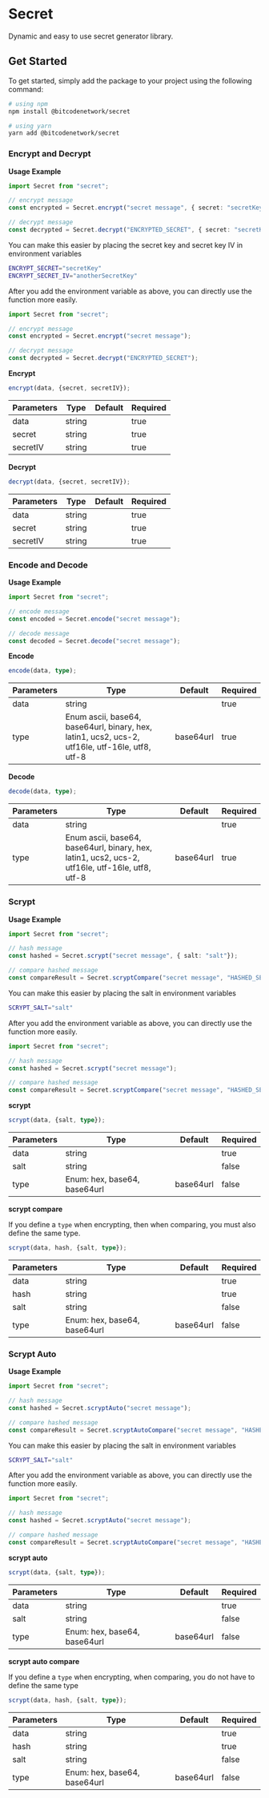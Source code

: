 # Secret
Dynamic and easy to use secret generator library.

## Get Started

To get started, simply add the package to your project using the following command:

``` bash
# using npm
npm install @bitcodenetwork/secret

# using yarn
yarn add @bitcodenetwork/secret
```

### Encrypt and Decrypt

**Usage Example**

``` ts
import Secret from "secret";

// encrypt message
const encrypted = Secret.encrypt("secret message", { secret: "secretKey", secretIV: "anotherSecretKey" });

// decrypt message
const decrypted = Secret.decrypt("ENCRYPTED_SECRET", { secret: "secretKey", secretIV: "anotherSecretKey" });
```

You can make this easier by placing the secret key and secret key IV in environment variables

``` bash
ENCRYPT_SECRET="secretKey"
ENCRYPT_SECRET_IV="anotherSecretKey"
```

After you add the environment variable as above, you can directly use the function more easily.


``` ts
import Secret from "secret";

// encrypt message
const encrypted = Secret.encrypt("secret message");

// decrypt message
const decrypted = Secret.decrypt("ENCRYPTED_SECRET");
```

**Encrypt**

``` ts
encrypt(data, {secret, secretIV});
```

|Parameters|Type                                |Default    |Required   |
|----------|------------------------------------|-----------|-----------|
|data      |string                              |           |true       |
|secret    |string                              |           |true       |
|secretIV  |string                              |           |true       |

**Decrypt**

``` ts
decrypt(data, {secret, secretIV});
```

|Parameters|Type                                |Default    |Required   |
|----------|------------------------------------|-----------|-----------|
|data      |string                              |           |true       |
|secret    |string                              |           |true       |
|secretIV  |string                              |           |true       |

### Encode and Decode

**Usage Example**

``` ts
import Secret from "secret";

// encode message
const encoded = Secret.encode("secret message");

// decode message
const decoded = Secret.decode("secret message");
```

**Encode**

``` ts
encode(data, type);
```

|Parameters |Type                                                                                             |Default    |Required   |
|-----------|-------------------------------------------------------------------------------------------------|-----------|-----------|
|data       |string                                                                                           |           |true       |
|type       |Enum ascii, base64, base64url, binary, hex, latin1, ucs2, ucs-2, utf16le, utf-16le, utf8, utf-8  |base64url  |true       |

**Decode**

``` ts
decode(data, type);
```

|Parameters |Type                                                                                             |Default    |Required   |
|-----------|-------------------------------------------------------------------------------------------------|-----------|-----------|
|data       |string                                                                                           |           |true       |
|type       |Enum ascii, base64, base64url, binary, hex, latin1, ucs2, ucs-2, utf16le, utf-16le, utf8, utf-8  |base64url  |true       |

### Scrypt

**Usage Example**

``` ts
import Secret from "secret";

// hash message
const hashed = Secret.scrypt("secret message", { salt: "salt"});

// compare hashed message
const compareResult = Secret.scryptCompare("secret message", "HASHED_SECRET", { salt: "salt"});
```

You can make this easier by placing the salt in environment variables

``` bash
SCRYPT_SALT="salt"
```

After you add the environment variable as above, you can directly use the function more easily.

``` ts
import Secret from "secret";

// hash message
const hashed = Secret.scrypt("secret message");

// compare hashed message
const compareResult = Secret.scryptCompare("secret message", "HASHED_SECRET");
```

**scrypt**

``` ts
scrypt(data, {salt, type});
```

|Parameters|Type                                |Default    |Required   |
|----------|------------------------------------|-----------|-----------|
|data      |string                              |           |true       |
|salt      |string                              |           |false      |
|type      |Enum: hex, base64, base64url        |base64url  |false      |

**scrypt compare**

If you define a `type` when encrypting, then when comparing, you must also define the same type.

``` ts
scrypt(data, hash, {salt, type});
```

|Parameters|Type                                |Default    |Required   |
|----------|------------------------------------|-----------|-----------|
|data      |string                              |           |true       |
|hash      |string                              |           |true       |
|salt      |string                              |           |false      |
|type      |Enum: hex, base64, base64url        |base64url  |false      |

### Scrypt Auto

**Usage Example**

``` ts
import Secret from "secret";

// hash message
const hashed = Secret.scryptAuto("secret message");

// compare hashed message
const compareResult = Secret.scryptAutoCompare("secret message", "HASHED_SECRET");
```

You can make this easier by placing the salt in environment variables

``` bash
SCRYPT_SALT="salt"
```

After you add the environment variable as above, you can directly use the function more easily.

``` ts
import Secret from "secret";

// hash message
const hashed = Secret.scryptAuto("secret message");

// compare hashed message
const compareResult = Secret.scryptAutoCompare("secret message", "HASHED_SECRET");
```

**scrypt auto**

``` ts
scrypt(data, {salt, type});
```

|Parameters|Type                                |Default    |Required   |
|----------|------------------------------------|-----------|-----------|
|data      |string                              |           |true       |
|salt      |string                              |           |false      |
|type      |Enum: hex, base64, base64url        |base64url  |false      |

**scrypt auto compare**

If you define a `type` when encrypting, when comparing, you do not have to define the same type

``` ts
scrypt(data, hash, {salt, type});
```

|Parameters|Type                                |Default    |Required   |
|----------|------------------------------------|-----------|-----------|
|data      |string                              |           |true       |
|hash      |string                              |           |true       |
|salt      |string                              |           |false      |
|type      |Enum: hex, base64, base64url        |base64url  |false      |